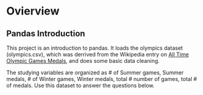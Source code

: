 # Ovierview
## Pandas Introduction
This project is an introduction to pandas. It loads the olympics dataset (olympics.csv), which was derrived from the Wikipedia 
entry on [All Time Olympic Games Medals](https://en.wikipedia.org/wiki/All-time_Olympic_Games_medal_table), 
and does some basic data cleaning. 
 
The studying variables are organized as # of Summer games, Summer medals, # of Winter games, Winter medals, total # number of games, total # of medals. Use this dataset to answer the questions below.

